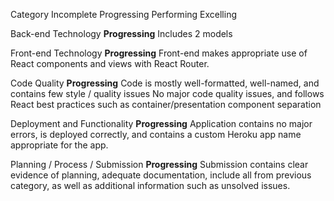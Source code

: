 Category
Incomplete
Progressing
Performing
Excelling

Back-end Technology **Progressing**
Includes 2 models

Front-end Technology **Progressing**
Front-end makes appropriate use of React components and views with React Router.

Code Quality **Progressing**
Code is mostly well-formatted, well-named, and contains few style / quality issues
No major code quality issues, and follows React best practices such as container/presentation component separation

Deployment and Functionality **Progressing**
Application contains no major errors, is deployed correctly, and contains a custom Heroku app name appropriate for the app.

Planning / Process / Submission **Progressing**
Submission contains clear evidence of planning, adequate documentation, include all from previous category, as well as additional information such as unsolved issues.
